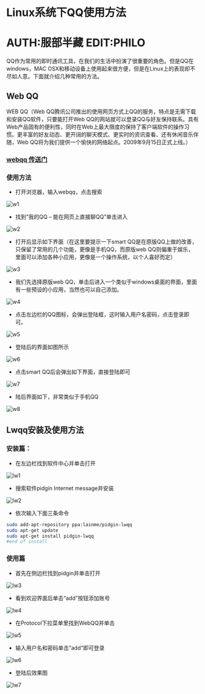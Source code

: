 # Linux系统下QQ使用方法
# AUTH:服部半藏 EDIT:PHILO
QQ作为常用的即时通讯工具，在我们的生活中扮演了很重要的角色。但是QQ在windows，MAC OSX和移动设备上使用起来很方便，但是在Linux上的表现却不尽如人意。下面就介绍几种常用的方法。
## Web QQ
WEB QQ（Web QQ腾讯公司推出的使用网页方式上QQ的服务，特点是无需下载和安装QQ软件，只要能打开Web QQ的网站就可以登录QQ与好友保持联系。具有Web产品固有的便利性，同时在Web上最大限度的保持了客户端软件的操作习惯。更丰富的好友动态、更开阔的聊天模式、更实时的资讯查看、还有休闲音乐伴随，Web QQ将为我们提供一个愉快的网络起点。2009年9月15日正式上线。）

### [webqq 传送门](http://web2.qq.com/) 

### 使用方法
+ 打开浏览器，输入webqq，点击搜索

![w1](../picture/wqq/w1.png)

+ 找到“我的QQ – 能在网页上直接聊QQ”单击进入

![w2](../picture/wqq/w2.png)

+ 打开后显示如下界面（在这里要提示一下smart QQ是在原版QQ上做的改善，只保留了常用的几个功能，更像是手机QQ，而原版web QQ则偏重于娱乐，里面可以添加各种小应用，更像是一个操作系统，以个人喜好而定）

![w3](../picture/wqq/w3.png)

+ 我们先选择原版web QQ，单击后进入一个类似于windows桌面的界面，里面有一些预设的小应用，当然也可以自己添加。

![w4](../picture/wqq/w4.png)

+ 点击左边栏的QQ图标，会弹出登陆框，这时输入用户名密码，点击登录即可。

![w5](../picture/wqq/w5.png)

+ 登陆后的界面如图所示

![w6](../picture/wqq/w6.png)

+ 点击smart QQ后会弹出如下界面，直接登陆即可

![w7](../picture/wqq/w7.png)

+ 陆后界面如下，非常类似于手机QQ

![w8](../picture/wqq/w8.png)


## Lwqq安装及使用方法

### 安装篇：

+ 在左边栏找到软件中心并单击打开

![lw1](../picture/lwqq/l1.jpg)


+ 搜索软件pidgin Internet message并安装

![lw2](../picture/lwqq/l2.jpg)


+ 依次输入下面三条命令

```bash
sudo add-apt-repository ppa:lainme/pidgin-lwqq
sudo apt-get update
sudo apt-get install pidgin-lwqq 
#end of install
```


### 使用篇
+ 首先在侧边栏找到pidgin并单击打开

![lw3](../picture/lwqq/l3.jpg)

+ 看到欢迎界面后单击“add”按钮添加账号

![lw4](../picture/lwqq/l4.jpg)


+ 在Protocol下拉菜单里找到WebQQ并单击

![lw5](../picture/lwqq/l5.jpg)

+ 输入用户名和密码单击”add“即可登录

![lw6](../picture/lwqq/l6.jpg)


+ 登陆后效果图

![lw7](../picture/lwqq/l7.jpg)











